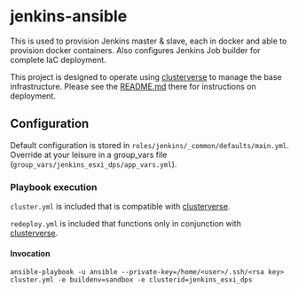 # jenkins-ansible

This is used to provision Jenkins master & slave, each in docker and able to provision docker containers.  Also configures Jenkins Job builder for complete IaC deployment. 

This project is designed to operate using [clusterverse](https://github.com/dseeley/clusterverse) to manage the base infrastructure.  Please see the [README.md](https://github.com/dseeley/clusterverse/blob/master/README.md) there for instructions on deployment. 

## Configuration
Default configuration is stored in `roles/jenkins/_common/defaults/main.yml`.  Override at your leisure in a group_vars file (`group_vars/jenkins_esxi_dps/app_vars.yml`).

### Playbook execution
`cluster.yml` is included that is compatible with [clusterverse](https://github.com/dseeley/clusterverse). 

`redeploy.yml` is included that functions only in conjunction with [clusterverse](https://github.com/dseeley/clusterverse).


#### Invocation
```
ansible-playbook -u ansible --private-key=/home/<user>/.ssh/<rsa key> cluster.yml -e buildenv=sandbox -e clusterid=jenkins_esxi_dps
```
